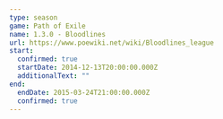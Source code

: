 ```yaml
---
type: season
game: Path of Exile
name: 1.3.0 - Bloodlines
url: https://www.poewiki.net/wiki/Bloodlines_league
start:
  confirmed: true
  startDate: 2014-12-13T20:00:00.000Z
  additionalText: ""
end:
  endDate: 2015-03-24T21:00:00.000Z
  confirmed: true
---
```

